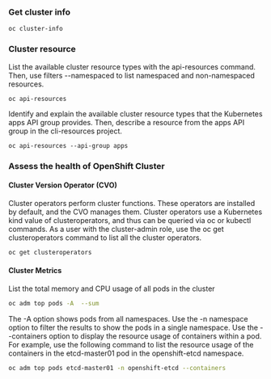 ### Get cluster info
```
oc cluster-info
```
### Cluster resource
List the available cluster resource types with the api-resources command. Then, use filters --namespaced to list namespaced and non-namespaced resources.
```
oc api-resources
```
Identify and explain the available cluster resource types that the Kubernetes apps API group provides. Then, describe a resource from the apps API group in the cli-resources project.
```
oc api-resources --api-group apps
```
### Assess the health of OpenShift Cluster
#### Cluster Version Operator (CVO)
Cluster operators perform cluster functions. These operators are installed by default, and the CVO manages them.
Cluster operators use a Kubernetes kind value of clusteroperators, and thus can be queried via oc or kubectl commands. As a user with the cluster-admin role, use the oc get clusteroperators command to list all the cluster operators.
```bash
oc get clusteroperators
```
#### Cluster Metrics
List the total memory and CPU usage of all pods in the cluster
```bash
oc adm top pods -A  --sum
```
The -A option shows pods from all namespaces. Use the -n namespace option to filter the results to show the pods in a single namespace. Use the --containers option to display the resource usage of containers within a pod. For example, use the following command to list the resource usage of the containers in the etcd-master01 pod in the openshift-etcd namespace.
```bash
oc adm top pods etcd-master01 -n openshift-etcd --containers
```
